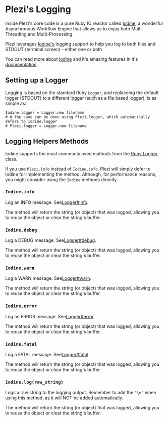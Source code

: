 # Plezi&#39;s Logging

Inside Plezi's core code is a pure Ruby IO reactor called [Iodine](https://github.com/boazsegev/iodine), a wonderful Asynchronous Workflow Engine that allows us to enjoy both Multi-Threading and Multi-Processing.

Plezi leverages [Iodine's](https://github.com/boazsegev/iodine) logging support to help you log to both files and STDOUT (terminal screen) - either one or both

You can read more about [Iodine](https://github.com/boazsegev/iodine) and it's amazing features in it's [documentation](http://www.rubydoc.info/github/boazsegev/iodine/master).

## Setting up a Logger

Logging is based on the standard Ruby `Logger`, and replaceing the default logger (STDOUT) to a different logger (such as a file based logger), is as simple as:

    Iodine.logger = Logger.new filename
    # # the same can be done using Plezi.logger, which automatically defers to Iodine.logger
    # Plezi.logger = Logger.new filename


## Logging Helpers Methods

Iodine supports the most commonly used mathods from the [Ruby Logger](http://ruby-doc.org/stdlib-2.2.3/libdoc/logger/rdoc/Logger.html) class.

If you use `Plezi.info` instead of `Iodine.info`, Plezi will simply defer to Iodine for implementing the method. Although, for performance reasons, you might consider using the `Iodine` methods directly.

### `Iodine.info`

Log an INFO message. See[Logger#info](http://ruby-doc.org/stdlib-2.2.3/libdoc/logger/rdoc/Logger.html#method-i-info).

The method will return the string (or object) that was logged, allowing you to reuse the object or clear the string's buffer.

### `Iodine.debug`

Log a DEBUG message. See[Logger#debug](http://ruby-doc.org/stdlib-2.2.3/libdoc/logger/rdoc/Logger.html#method-i-debug).

The method will return the string (or object) that was logged, allowing you to reuse the object or clear the string's buffer.

### `Iodine.warn`

Log a WARN message. See[Logger#warn](http://ruby-doc.org/stdlib-2.2.3/libdoc/logger/rdoc/Logger.html#method-i-warn).

The method will return the string (or object) that was logged, allowing you to reuse the object or clear the string's buffer.

### `Iodine.error`

Log an ERROR message. See[Logger#error](http://ruby-doc.org/stdlib-2.2.3/libdoc/logger/rdoc/Logger.html#method-i-error).

The method will return the string (or object) that was logged, allowing you to reuse the object or clear the string's buffer.

### `Iodine.fatal`

Log a FATAL message. See[Logger#fatal](http://ruby-doc.org/stdlib-2.2.3/libdoc/logger/rdoc/Logger.html#method-i-fatal).

The method will return the string (or object) that was logged, allowing you to reuse the object or clear the string's buffer.

### `Iodine.log(raw_string)`

Logs a raw string to the logging output. Remember to add the `"\n"` when using this method, as it will NOT be added automatically.

The method will return the string (or object) that was logged, allowing you to reuse the object or clear the string's buffer.
